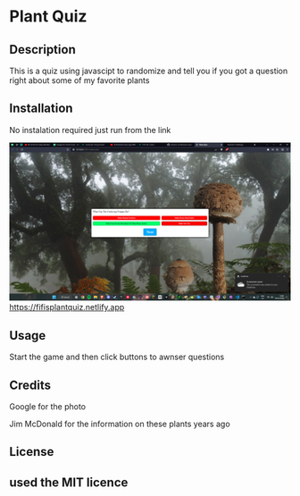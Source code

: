 # Plant Quiz
## Description
This is a quiz using javascipt to randomize and tell you if you got a question right about some of my favorite plants
## Installation
No instalation required just run from the link

![screenshot of website](./assets/photos/screen.png)
https://fifisplantquiz.netlify.app
## Usage
Start the game and then click buttons to awnser questions
## Credits

Google for the photo

Jim McDonald for the information on these plants years ago

## License

used the MIT licence
---
